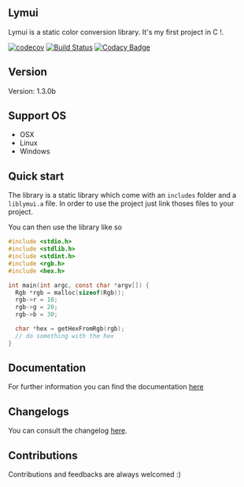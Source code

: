 ## Lymui

Lymui is a static color conversion library. It's my first project in C !.

[![codecov](https://codecov.io/gh/MarcInthaamnouay/lymui/branch/master/graph/badge.svg)](https://codecov.io/gh/MarcInthaamnouay/lymui)
[![Build Status](https://dev.azure.com/androidgs2/lymui/_apis/build/status/MarcInthaamnouay.lymui?branchName=master)](https://dev.azure.com/androidgs2/lymui/_build/latest?definitionId=1&branchName=master)
[![Codacy Badge](https://api.codacy.com/project/badge/Grade/c443f9099d024a81b2c56b42edf0b147)](https://www.codacy.com/app/mintha/lymui?utm_source=github.com&amp;utm_medium=referral&amp;utm_content=MarcInthaamnouay/lymui&amp;utm_campaign=Badge_Grade)

## Version

Version: 1.3.0b

## Support OS

- OSX
- Linux
- Windows 

## Quick start

The library is a static library which come with an ```includes``` folder and a ```liblymui.a``` file. In order to use the project just link thoses files to your project.

You can then use the library like so

```c
#include <stdio.h>
#include <stdlib.h>
#include <stdint.h>
#include <rgb.h>
#include <hex.h>

int main(int argc, const char *argv[]) {
  Rgb *rgb = malloc(sizeof(Rgb));
  rgb->r = 10;
  rgb->g = 20;
  rgb->b = 30;

  char *hex = getHexFromRgb(rgb);
  // do something with the hex
}
```

## Documentation

For further information you can find the documentation [here](https://marcinthaamnouay.github.io/lymui)

## Changelogs

You can consult the changelog [here](https://marcinthaamnouay.github.io/lymui/changelog).

## Contributions

Contributions and feedbacks are always welcomed :)
